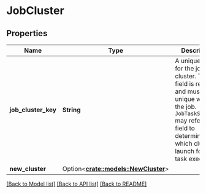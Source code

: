 # JobCluster

## Properties

Name | Type | Description | Notes
------------ | ------------- | ------------- | -------------
**job_cluster_key** | **String** | A unique name for the job cluster. This field is required and must be unique within the job. `JobTaskSettings` may refer to this field to determine which cluster to launch for the task execution. | 
**new_cluster** | Option<[**crate::models::NewCluster**](NewCluster.md)> |  | [optional]

[[Back to Model list]](../README.md#documentation-for-models) [[Back to API list]](../README.md#documentation-for-api-endpoints) [[Back to README]](../README.md)


